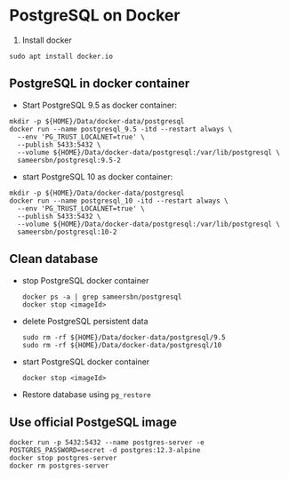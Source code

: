 # PostgreSQL on Docker
1. Install docker 
```
sudo apt install docker.io
```

## PostgreSQL in docker container 
* Start PostgreSQL 9.5 as docker container:
```
mkdir -p ${HOME}/Data/docker-data/postgresql
docker run --name postgresql_9.5 -itd --restart always \
  --env 'PG_TRUST_LOCALNET=true' \
  --publish 5433:5432 \
  --volume ${HOME}/Data/docker-data/postgresql:/var/lib/postgresql \
  sameersbn/postgresql:9.5-2
```
* start PostgreSQL 10 as docker container:
```
mkdir -p ${HOME}/Data/docker-data/postgresql
docker run --name postgresql_10 -itd --restart always \
  --env 'PG_TRUST_LOCALNET=true' \
  --publish 5433:5432 \
  --volume ${HOME}/Data/docker-data/postgresql:/var/lib/postgresql \
  sameersbn/postgresql:10-2
```

## Clean database
* stop PostgreSQL docker container
  ```
  docker ps -a | grep sameersbn/postgresql
  docker stop <imageId>
  ```
* delete PostgreSQL persistent data
  ```
  sudo rm -rf ${HOME}/Data/docker-data/postgresql/9.5
  sudo rm -rf ${HOME}/Data/docker-data/postgresql/10
  ```
* start PostgreSQL docker container 
  ```
  docker stop <imageId>
  ```
* Restore database using ``pg_restore``  

## Use official PostgeSQL image
```
docker run -p 5432:5432 --name postgres-server -e POSTGRES_PASSWORD=secret -d postgres:12.3-alpine
docker stop postgres-server
docker rm postgres-server
```
